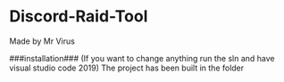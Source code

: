 # Discord-Raid-Tool
Made by Mr Virus


###installation###
(If you want to change anything run the sln and have visual studio code 2019)
The project has been built in the folder
